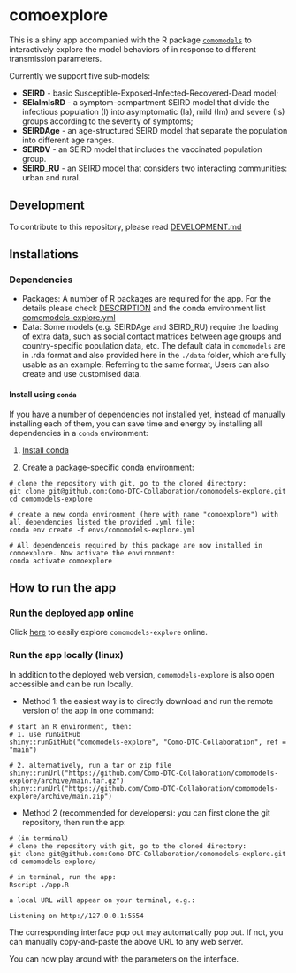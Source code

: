 # comoexplore
This is a shiny app accompanied with the R package [`comomodels`](https://github.com/Como-DTC-Collaboration/como-models/) to interactively explore the model behaviors of in response to different transmission parameters.

Currently we support five sub-models: 

* **SEIRD** - basic Susceptible-Exposed-Infected-Recovered-Dead model;
* **SEIaImIsRD** - a symptom-compartment SEIRD model that divide the infectious population (I) into asymptomatic (Ia), mild (Im) and severe (Is) groups according to the severity of symptoms;
* **SEIRDAge** - an age-structured SEIRD model that separate the population into different age ranges.
* **SEIRDV** - an SEIRD model that includes the vaccinated population group.
* **SEIRD_RU** - an SEIRD model that considers two interacting communities: urban and rural.

## Development
To contribute to this repository, please read [DEVELOPMENT.md](https://github.com/Como-DTC-Collaboration/comomodels-explore/blob/main/DEVELOPMENT.md)


## Installations
### Dependencies
* Packages: A number of R packages are required for the app. For the details please check [DESCRIPTION](https://github.com/Como-DTC-Collaboration/comomodels-explore/blob/main/DESCRIPTION) and the conda environment list [comomodels-explore.yml](https://github.com/Como-DTC-Collaboration/comomodels-explore/blob/main/envs/comomodels-explore.yml)
* Data: Some models (e.g. SEIRDAge and SEIRD_RU) require the loading of extra data, such as social contact matrices between age groups and country-specific population data, etc. The default data in `comomodels` are in .rda format and also provided here in the `./data` folder, which are fully usable as an example. Referring to the same format, Users can also create and use customised data.

#### Install using `conda`

If you have a number of dependencies not installed yet, instead of manually installing each of them, you can save time and energy by installing all dependencies in a `conda` environment:

1. [Install conda](https://docs.conda.io/projects/conda/en/latest/user-guide/install/index.html)

2. Create a package-specific conda environment:
```
# clone the repository with git, go to the cloned directory:
git clone git@github.com:Como-DTC-Collaboration/comomodels-explore.git
cd comomodels-explore

# create a new conda environment (here with name "comoexplore") with all dependencies listed the provided .yml file:
conda env create -f envs/comomodels-explore.yml

# All dependenceis required by this package are now installed in comoexplore. Now activate the environment:
conda activate comoexplore
```

## How to run the app
### Run the deployed app online
Click [here](https://comodtc.shinyapps.io/comomodels-explore/) to easily explore `comomodels-explore` online.


### Run the app locally (linux)
In addition to the deployed web version, `comomodels-explore` is also open accessible and can be run locally.
* Method 1: the easiest way is to directly download and run the remote version of the app in one command:

```
# start an R environment, then:
# 1. use runGitHub
shiny::runGitHub("comomodels-explore", "Como-DTC-Collaboration", ref = "main")

# 2. alternatively, run a tar or zip file
shiny::runUrl("https://github.com/Como-DTC-Collaboration/comomodels-explore/archive/main.tar.gz")
shiny::runUrl("https://github.com/Como-DTC-Collaboration/comomodels-explore/archive/main.zip")
```

* Method 2 (recommended for developers): you can first clone the git repository, then run the app:

```
# (in terminal)
# clone the repository with git, go to the cloned directory:
git clone git@github.com:Como-DTC-Collaboration/comomodels-explore.git
cd comomodels-explore/

# in terminal, run the app:
Rscript ./app.R

a local URL will appear on your terminal, e.g.:

Listening on http://127.0.0.1:5554
```
The corresponding interface pop out may automatically pop out. If not, you can manually copy-and-paste the above URL to any web server. 

You can now play around with the parameters on the interface.

